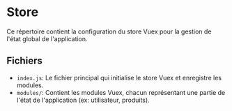 # Store

Ce répertoire contient la configuration du store Vuex pour la gestion de l'état global de l'application.

## Fichiers

- `index.js`: Le fichier principal qui initialise le store Vuex et enregistre les modules.
- `modules/`: Contient les modules Vuex, chacun représentant une partie de l'état de l'application (ex: utilisateur, produits).
